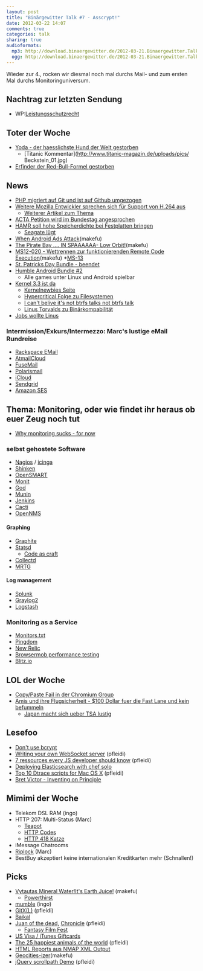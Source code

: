 ```yaml
---
layout: post
title: "Binärgewitter Talk #7 - Asscrypt!"
date: 2012-03-22 14:07
comments: true
categories: talk
sharing: true
audioformats:
  mp3: http://download.binaergewitter.de/2012-03-21.Binaergewitter.Talk.7.mp3
  ogg: http://download.binaergewitter.de/2012-03-21.Binaergewitter.Talk.7.ogg
---
```

Wieder zur 4., rocken wir diesmal noch mal durchs Mail- und zum ersten Mal durchs Monitoringuniversum.

## Nachtrag zur letzten Sendung
- WP:[Leistungsschutzrecht](http://de.wikipedia.org/wiki/Verwandte_Schutzrechte)

## Toter der Woche
- [Yoda - der haesslichste Hund der Welt gestorben](http://www.innsalzach24.de/nachrichten/welt/haesslichster-hund-welt-gestorben-1987196.html)
    * [Titanic Kommentar](http://www.titanic-magazin.de/uploads/pics/ Beckstein_01.jpg)
- [Erfinder der Red-Bull-Formel gestorben](http://derstandard.at/1331779897700/Thailand-Erfinder-der-Red-Bull-Formel-verstorben)

## News
- [PHP migriert auf Git und ist auf Github umgezogen](http://www.heise.de/newsticker/meldung/Skriptsprache-PHP-jetzt-auch-via-GitHub-erhaeltlich-1475311.html)
- [Weitere Mozilla Entwickler sprechen sich für Support von H.264 aus](http://www.heise.de/newsticker/meldung/Mozilla-will-H-264-Videocodec-unterstuetzen-1475511.html)
    * [Weiterer Artikel zum Thema](http://www.theinquirer.net/inquirer/news/2161879/mozilla-grudgingly-adopts-h264)
- [ACTA Petition wird im Bundestag angesprochen](http://www.tagesschau.de/inland/actapetition102.html)
- [HAMR soll hohe Speicherdichte bei Festplatten bringen](http://www.heise.de/newsticker/meldung/Seagate-erzielt-Fortschritte-bei-Heat-Assisted-Magnetic-Recording-1475648.html)
  * [Seagate lügt](http://www.heise.de/newsticker/meldung/50-Terabit-pro-Quadratzoll-57294.html)
- [When Android Ads Attack](http://blog.bit9.com/bid/79998/When-Android-Ads-Attack?utm_source=BLOG-When-Android-Ads-Attack-3.20.2012)(makefu)
- [The Pirate Bay .... IN SPAAAAAA- Low Orbit!](http://thepiratebay.se/blog/210)(makefu)
- [MS12-020 - Wettrennen zur funktionierenden Remote Code Execution](http://istherdpexploitoutyet.com/)(makefu)
    *[MS-13](http://de.wikipedia.org/wiki/Mara_Salvatrucha)
- [St. Patricks Day Bundle - beendet](http://www.indieroyale.com/)
- [Humble Android Bundle #2](http://www.humblebundle.com)
    - Alle games unter Linux und Android spielbar
- [Kernel 3.3 ist da](http://www.heise.de/newsticker/meldung/Linux-Kernel-3-3-freigegeben-1467641.html)
    * [Kernelnewbies Seite](http://kernelnewbies.org/Linux_3.3)
    * [Hypercritical Folge zu Filesystemen](http://5by5.tv/hypercritical/57)
    * [I can't belive it's not btrfs talks not btrfs talk](http://www.youtube.com/watch?v=hxWuaozpe2I)
    * [Linus Torvalds zu Binärkompabilität](https://lkml.org/lkml/2012/3/8/495)
- [Jobs wollte Linus](http://www.heise.de/newsticker/meldung/Bericht-Steve-Jobs-wollte-Linux-Erfinder-einstellen-1476641.html)

### Intermission/Exkurs/Intermezzo: Marc's lustige eMail Rundreise
- [Rackspace EMail](http://www.rackspace.com/apps/email_hosting/)
- [AtmailCloud](http://www.atmailcloud.com/)
- [FuseMail](http://www.fusemail.com/)
- [Polarismail](http://www.polarismail.com/)
- [iCloud](http://www.icloud.com/)
- [Sendgrid](http://sendgrid.com/)
- [Amazon SES](http://aws.amazon.com/ses/)

## Thema: Monitoring, oder wie findet ihr heraus ob euer Zeug noch tut
- [Why monitoring sucks - for now](http://gigaom.com/2012/02/12/why-monitoring-sucks-for-now/)

### selbst gehostete Software
- [Nagios](http://www.nagios.org/) /  [icinga](https://www.icinga.org/)
- [Shinken](http://www.shinken-monitoring.org/)
- [OpenSMART](http://opensmart.sourceforge.net/)
- [Monit](http://mmonit.com/monit/)
- [God](http://godrb.com/)
- [Munin](http://munin-monitoring.org/)
- [Jenkins](http://jenkins-ci.org/)
- [Cacti](http://cacti.net/)
- [OpenNMS](http://www.opennms.org/)

#### Graphing
- [Graphite](http://graphite.wikidot.com/)
- [Statsd](https://github.com/etsy/statsd)
  * [Code as craft](http://codeascraft.etsy.com/)
- [Collectd](http://collectd.org/)
- [MRTG](http://oss.oetiker.ch/mrtg/)

#### Log management
- [Splunk](http://www.splunk.com/)
- [Graylog2](http://www.graylog2.org/)
- [Logstash](http://logstash.net/)

### Monitoring as a Service
- [Monitors.txt](http://monitorstxt.org/)
- [Pingdom](http://pingdom.com/)
- [New Relic](http://newrelic.com/)
- [Browsermob performance testing](https://browsermob.com/performance-testing)
- [Blitz.io](http://www.blitz.io)

## LOL der Woche
- [Copy/Paste Fail in der Chromium Group](http://webcache.googleusercontent.com/search?q=cache:mv-EaxkJ8TwJ:https://groups.google.com/a/chromium.org/group/chromium-dev/browse_thread/thread/d30ae1c692ff53c3%3Fpli%3D1+&cd=1&hl=de&ct=clnk&gl=de&client=firefox-a)
- [Amis und ihre Flugsicherheit - $100 Dollar fuer die Fast Lane und kein befummeln](http://online.wsj.com/article/SB10001424052702303863404577281483630937016.html)
    - [Japan macht sich ueber TSA lustig](http://www.disclose.tv/action/viewvideo/60690/Japanese_Making_Fun_of_TSA_Searches/)

## Lesefoo
- [Don't use bcrypt](http://www.unlimitednovelty.com/2012/03/dont-use-bcrypt.html)
- [Writing your own WebSocket server](http://altdevblogaday.com/2012/01/23/writing-your-own-websocket-server/) (pfleidi)
- [7 ressources every JS developer should know](http://accidentaltechnologist.com/javascript/7-resources-every-javascript-developer-should-know/) (pfleidi)
- [Deploying Elasticsearch with chef solo](http://www.elasticsearch.org/tutorials/2012/03/21/deploying-elasticsearch-with-chef-solo.html)
- [Top 10 Dtrace scripts for Mac OS X](http://dtrace.org/blogs/brendan/2011/10/10/top-10-dtrace-scripts-for-mac-os-x/) (pfleidi)
- [Bret Victor - Inventing on Principle](http://www.youtube.com/watch?v=PUv66718DII)

## Mimimi der Woche
- Telekom DSL RAM (ingo)
- HTTP 207: Multi-Status (Marc)
    * [Teapot](http://www.kurgan.org/)
    * [HTTP Codes](http://en.wikipedia.org/wiki/List_of_HTTP_status_codes)
    * [HTTP 418 Katze](http://httpcats.herokuapp.com/418)
- iMessage Chatrooms
- [Riplock](http://en.wikipedia.org/wiki/Riplock) (Marc)
- BestBuy akzeptiert keine internationalen Kreditkarten mehr (Schnallen!)

## Picks
- [Vytautas Mineral Water!It's Earth Juice!](http://www.youtube.com/watch?feature=player_embedded&v=nITLob098W8) (makefu)
    - [Powerthirst](http://www.youtube.com/watch?v=qRuNxHqwazs)
- [mumble](http://mumble.sourceforge.net/) (ingo)
- [GitX(L)](http://gitx.laullon.com/) (pfleidi)
- [Baikal](https://github.com/jeromeschneider/Baikal/blob/master/INSTALL.md)
- [Juan of the dead](http://www.imdb.com/title/tt1838571/), [Chronicle](http://www.imdb.com/title/tt1706593/) (pfleidi)
    * [Fantasy Film Fest](http://fantasyfilmfest.com/)
- [US Visa / iTunes Giftcards](http://buyfrompowerseller.com)
- [The 25 happiest animals of the world](http://www.buzzfeed.com/paws/happiest-animals-in-the-world) (pfleidi)
- [HTML Reports aus NMAP XML Output](http://nmap.org/book/output-formats-output-to-html.html)
- [Geocities-izer](http://wonder-tonic.com/geocitiesizer/)(makefu)
- [jQuery scrollpath Demo](http://joelb.me/scrollpath/) (pfleidi)

